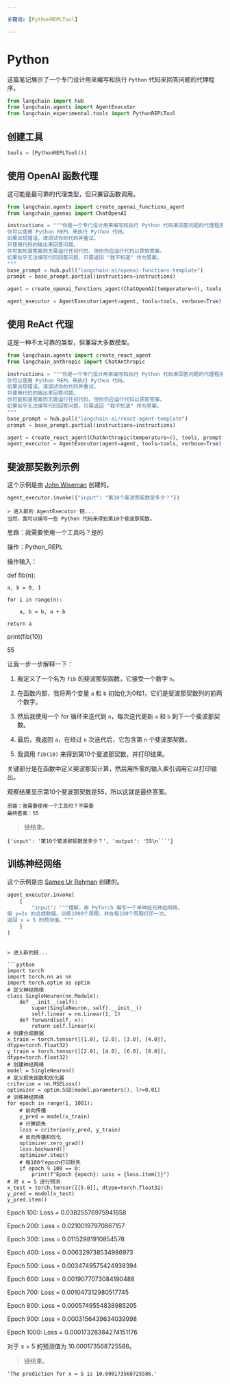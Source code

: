 ```yaml
---

关键词: [PythonREPLTool]

---
```


# Python

这篇笔记展示了一个专门设计用来编写和执行 `Python` 代码来回答问题的代理程序。

```python
from langchain import hub
from langchain.agents import AgentExecutor
from langchain_experimental.tools import PythonREPLTool
```

## 创建工具

```python
tools = [PythonREPLTool()]
```

## 使用 OpenAI 函数代理

这可能是最可靠的代理类型，但只兼容函数调用。

```python
from langchain.agents import create_openai_functions_agent
from langchain_openai import ChatOpenAI
```
```python
instructions = """你是一个专门设计用来编写和执行 Python 代码来回答问题的代理程序。
你可以使用 Python REPL 来执行 Python 代码。
如果出现错误，请调试你的代码并重试。
只使用代码的输出来回答问题。
你可能知道答案而无需运行任何代码，但你仍应运行代码以获取答案。
如果似乎无法编写代码回答问题，只需返回 "我不知道" 作为答案。
"""
base_prompt = hub.pull("langchain-ai/openai-functions-template")
prompt = base_prompt.partial(instructions=instructions)
```
```python
agent = create_openai_functions_agent(ChatOpenAI(temperature=0), tools, prompt)
```
```python
agent_executor = AgentExecutor(agent=agent, tools=tools, verbose=True)
```

## 使用 ReAct 代理

这是一种不太可靠的类型，但兼容大多数模型。

```python
from langchain.agents import create_react_agent
from langchain_anthropic import ChatAnthropic
```
```python
instructions = """你是一个专门设计用来编写和执行 Python 代码来回答问题的代理程序。
你可以使用 Python REPL 来执行 Python 代码。
如果出现错误，请调试你的代码并重试。
只使用代码的输出来回答问题。
你可能知道答案而无需运行任何代码，但你仍应运行代码以获取答案。
如果似乎无法编写代码回答问题，只需返回 "我不知道" 作为答案。
"""
base_prompt = hub.pull("langchain-ai/react-agent-template")
prompt = base_prompt.partial(instructions=instructions)
```
```python
agent = create_react_agent(ChatAnthropic(temperature=0), tools, prompt)
agent_executor = AgentExecutor(agent=agent, tools=tools, verbose=True)
```

## 斐波那契数列示例

这个示例是由 [John Wiseman](https://twitter.com/lemonodor/status/1628270074074398720?s=20) 创建的。

```python
agent_executor.invoke({"input": "第10个斐波那契数是多少？"})
```
```output
> 进入新的 AgentExecutor 链...
当然，我可以编写一些 Python 代码来得到第10个斐波那契数。
```

思路：我需要使用一个工具吗？是的

操作：Python_REPL

操作输入：

def fib(n):

    a, b = 0, 1

    for i in range(n):

        a, b = b, a + b

    return a

print(fib(10))

55

让我一步一步解释一下：

1. 我定义了一个名为 `fib` 的斐波那契函数，它接受一个数字 `n`。

2. 在函数内部，我将两个变量 `a` 和 `b` 初始化为0和1，它们是斐波那契数列的前两个数字。

3. 然后我使用一个 for 循环来迭代到 `n`，每次迭代更新 `a` 和 `b` 到下一个斐波那契数。

4. 最后，我返回 `a`，在经过 `n` 次迭代后，它包含第 `n` 个斐波那契数。

5. 我调用 `fib(10)` 来得到第10个斐波那契数，并打印结果。

关键部分是在函数中定义斐波那契计算，然后用所需的输入索引调用它以打印输出。

观察结果显示第10个斐波那契数是55，所以这就是最终答案。

```
思路：我需要使用一个工具吗？不需要
最终答案：55
```

> 链结束。

```output
{'input': '第10个斐波那契数是多少？', 'output': '55\n```'}

```
## 训练神经网络
这个示例是由 [Samee Ur Rehman](https://twitter.com/sameeurehman/status/1630130518133207046?s=20) 创建的。
```python
agent_executor.invoke(
    {
        "input": """理解，用 PyTorch 编写一个单神经元神经网络。
取 y=2x 的合成数据。训练1000个周期，并在每100个周期打印一次。
返回 x = 5 的预测值。"""
    }
)
```
```output

> 进入新的链...

```python
import torch
import torch.nn as nn
import torch.optim as optim
# 定义神经网络
class SingleNeuron(nn.Module):
    def __init__(self):
        super(SingleNeuron, self).__init__()
        self.linear = nn.Linear(1, 1)
    def forward(self, x):
        return self.linear(x)
# 创建合成数据
x_train = torch.tensor([[1.0], [2.0], [3.0], [4.0]], dtype=torch.float32)
y_train = torch.tensor([[2.0], [4.0], [6.0], [8.0]], dtype=torch.float32)
# 创建神经网络
model = SingleNeuron()
# 定义损失函数和优化器
criterion = nn.MSELoss()
optimizer = optim.SGD(model.parameters(), lr=0.01)
# 训练神经网络
for epoch in range(1, 1001):
    # 前向传播
    y_pred = model(x_train)
    # 计算损失
    loss = criterion(y_pred, y_train)
    # 反向传播和优化
    optimizer.zero_grad()
    loss.backward()
    optimizer.step()
    # 每100个epoch打印损失
    if epoch % 100 == 0:
        print(f"Epoch {epoch}: Loss = {loss.item()}")
# 对 x = 5 进行预测
x_test = torch.tensor([[5.0]], dtype=torch.float32)
y_pred = model(x_test)
y_pred.item()
```

Epoch 100: Loss = 0.03825576975941658

Epoch 200: Loss = 0.02100197970867157

Epoch 300: Loss = 0.01152981910854578

Epoch 400: Loss = 0.006329738534986973

Epoch 500: Loss = 0.0034749575424939394

Epoch 600: Loss = 0.0019077073084190488

Epoch 700: Loss = 0.001047312980517745

Epoch 800: Loss = 0.0005749554838985205

Epoch 900: Loss = 0.0003156439634039998

Epoch 1000: Loss = 0.00017328384274151176

对于 x = 5 的预测值为 10.000173568725586。

> 链结束。

```output
'The prediction for x = 5 is 10.000173568725586.'
```